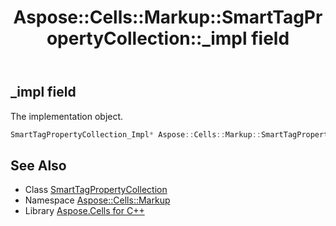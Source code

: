 ﻿---
title: Aspose::Cells::Markup::SmartTagPropertyCollection::_impl field
linktitle: _impl
second_title: Aspose.Cells for C++ API Reference
description: 'Aspose::Cells::Markup::SmartTagPropertyCollection::_impl field. The implementation object in C++.'
type: docs
weight: 900
url: /cpp/aspose.cells.markup/smarttagpropertycollection/_impl/
---
## _impl field


The implementation object.

```cpp
SmartTagPropertyCollection_Impl* Aspose::Cells::Markup::SmartTagPropertyCollection::_impl
```

## See Also

* Class [SmartTagPropertyCollection](../)
* Namespace [Aspose::Cells::Markup](../../)
* Library [Aspose.Cells for C++](../../../)

